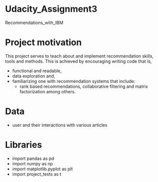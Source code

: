 # Udacity_Assignment3
Recommendations_with_IBM

# Project motivation
This project serves to teach about and implement recommendation skills, tools and methods. This is achieved by encouraging writing code that is,
- functional and readable,
- data exploration and,
- familiarizing one with recommendation systems that include:
  - rank based recommendations, collaborative filtering and matrix factorization among others.

# Data 
- user and their interactions with various articles

# Libraries 
- import pandas as pd
- import numpy as np
- import matplotlib.pyplot as plt
- import project_tests as t
